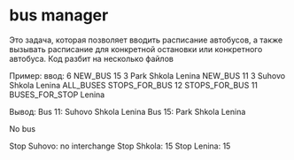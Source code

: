 # bus manager

Это задача, которая позволяет вводить расписание автобусов,
а также вызывать расписание для конкретной остановки или конкретного автобуса.
Код разбит на несколько файлов

Пример:
ввод:
6
NEW_BUS 15 3 Park Shkola Lenina
NEW_BUS 11 3 Suhovo Shkola Lenina
ALL_BUSES
STOPS_FOR_BUS 12
STOPS_FOR_BUS 11
BUSES_FOR_STOP Lenina

Вывод:
Bus 11: Suhovo Shkola Lenina
Bus 15: Park Shkola Lenina

No bus

Stop Suhovo: no interchange
Stop Shkola: 15
Stop Lenina: 15

